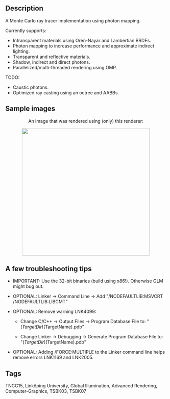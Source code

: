 ## Description
A Monte Carlo ray tracer implementation using photon mapping. 

Currently supports:
- Intransparent materials using Oren-Nayar and Lambertian BRDFs.
- Photon mapping to increase performance and approximate indirect lighting.
- Transparent and reflective materials.
- Shadow, indirect and direct photons.
- Parallelized/multi-threaded rendering using OMP.

TODO: 
- Caustic photons.
- Optimized ray casting using an octree and AABBs.

## Sample images
<p align="center">
An image that was rendered using (only) this renderer:
</p>
<p align="center">
<img src="https://github.com/Friduric/raytracer/blob/master/first_refraction_test.png" width="400" height="400">
</p>

## A few troubleshooting tips
- IMPORTANT: Use the 32-bit binaries (build using x86!). Otherwise GLM might bug out.

- OPTIONAL: Linker -> Command Line -> Add "/NODEFAULTLIB:MSVCRT /NODEFAULTLIB:LIBCMT"

- OPTIONAL: Remove warning LNK4099:

  - Change C/C++ -> Output Files -> Program Database File to: "$(TargetDir)$(TargetName).pdb"

  - Change Linker -> Debugging -> Generate Program Database File to: "$(TargetDir)$(TargetName).pdb"

- OPTIONAL: Adding /FORCE:MULTIPLE to the Linker command line helps remove errors LNK1169 and LNK2005.

## Tags
TNCG15, Linköping University, Global Illumination, Advanced Rendering, Computer-Graphics, TSBK03, TSBK07
